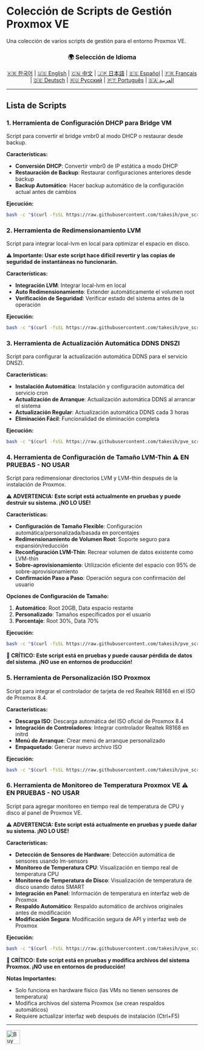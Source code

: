 # Colección de Scripts de Gestión Proxmox VE
Una colección de varios scripts de gestión para el entorno Proxmox VE.

<div align="center">
  <h3>🌍 Selección de Idioma</h3>
  <a href="README.md">🇰🇷 한국어</a> |
  <a href="README_EN.md">🇺🇸 English</a> |
  <a href="README_CN.md">🇨🇳 中文</a> |
  <a href="README_JP.md">🇯🇵 日本語</a> |
  <a href="README_ES.md">🇪🇸 Español</a> |
  <a href="README_FR.md">🇫🇷 Français</a> |
  <a href="README_DE.md">🇩🇪 Deutsch</a> |
  <a href="README_RU.md">🇷🇺 Русский</a> |
  <a href="README_PT.md">🇵🇹 Português</a> |
  <a href="README_AR.md">🇸🇦 العربية</a>
</div>

---

## Lista de Scripts

### 1. Herramienta de Configuración DHCP para Bridge VM
Script para convertir el bridge vmbr0 al modo DHCP o restaurar desde backup.

**Características:**
- **Conversión DHCP**: Convertir vmbr0 de IP estática a modo DHCP
- **Restauración de Backup**: Restaurar configuraciones anteriores desde backup
- **Backup Automático**: Hacer backup automático de la configuración actual antes de cambios

**Ejecución:**
```bash
bash -c "$(curl -fsSL https://raw.githubusercontent.com/takesih/pve_script/main/pve_vmbr0_dhcp.sh)"
```

### 2. Herramienta de Redimensionamiento LVM
Script para integrar local-lvm en local para optimizar el espacio en disco.

**⚠️ Importante: Usar este script hace difícil revertir y las copias de seguridad de instantáneas no funcionarán.**

**Características:**
- **Integración LVM**: Integrar local-lvm en local
- **Auto Redimensionamiento**: Extender automáticamente el volumen root
- **Verificación de Seguridad**: Verificar estado del sistema antes de la operación

**Ejecución:**
```bash
bash -c "$(curl -fsSL https://raw.githubusercontent.com/takesih/pve_script/main/pve_lvm_resize.sh)"
```

### 3. Herramienta de Actualización Automática DDNS DNSZI
Script para configurar la actualización automática DDNS para el servicio DNSZI.

**Características:**
- **Instalación Automática**: Instalación y configuración automática del servicio cron
- **Actualización de Arranque**: Actualización automática DDNS al arrancar el sistema
- **Actualización Regular**: Actualización automática DDNS cada 3 horas
- **Eliminación Fácil**: Funcionalidad de eliminación completa

**Ejecución:**
```bash
bash -c "$(curl -fsSL https://raw.githubusercontent.com/takesih/pve_script/main/dnszi_ddns_setup.sh)"
```

### 4. Herramienta de Configuración de Tamaño LVM-Thin ⚠️ **EN PRUEBAS - NO USAR**
Script para redimensionar directorios LVM y LVM-thin después de la instalación de Proxmox.

**⚠️ ADVERTENCIA: Este script está actualmente en pruebas y puede destruir su sistema. ¡NO LO USE!**

**Características:**
- **Configuración de Tamaño Flexible**: Configuración automática/personalizada/basada en porcentajes
- **Redimensionamiento de Volumen Root**: Soporte seguro para expansión/reducción
- **Reconfiguración LVM-Thin**: Recrear volumen de datos existente como LVM-thin
- **Sobre-aprovisionamiento**: Utilización eficiente del espacio con 95% de sobre-aprovisionamiento
- **Confirmación Paso a Paso**: Operación segura con confirmación del usuario

**Opciones de Configuración de Tamaño:**
1. **Automático**: Root 20GB, Data espacio restante
2. **Personalizado**: Tamaños especificados por el usuario
3. **Porcentaje**: Root 30%, Data 70%

**Ejecución:**
```bash
bash -c "$(curl -fsSL https://raw.githubusercontent.com/takesih/pve_script/main/pve_lvm_thin_setup.sh)"
```

**🚨 CRÍTICO: Este script está en pruebas y puede causar pérdida de datos del sistema. ¡NO use en entornos de producción!**

### 5. Herramienta de Personalización ISO Proxmox
Script para integrar el controlador de tarjeta de red Realtek R8168 en el ISO de Proxmox 8.4.

**Características:**
- **Descarga ISO**: Descarga automática del ISO oficial de Proxmox 8.4
- **Integración de Controladores**: Integrar controlador Realtek R8168 en initrd
- **Menú de Arranque**: Crear menú de arranque personalizado
- **Empaquetado**: Generar nuevo archivo ISO

**Ejecución:**
```bash
bash -c "$(curl -fsSL https://raw.githubusercontent.com/takesih/pve_script/main/proxmox_iso_customize.sh)"
```

### 6. Herramienta de Monitoreo de Temperatura Proxmox VE ⚠️ **EN PRUEBAS - NO USAR**
Script para agregar monitoreo en tiempo real de temperatura de CPU y disco al panel de Proxmox VE.

**⚠️ ADVERTENCIA: Este script está actualmente en pruebas y puede dañar su sistema. ¡NO LO USE!**

**Características:**
- **Detección de Sensores de Hardware**: Detección automática de sensores usando lm-sensors
- **Monitoreo de Temperatura CPU**: Visualización en tiempo real de temperatura CPU
- **Monitoreo de Temperatura de Disco**: Visualización de temperatura de disco usando datos SMART
- **Integración en Panel**: Información de temperatura en interfaz web de Proxmox
- **Respaldo Automático**: Respaldo automático de archivos originales antes de modificación
- **Modificación Segura**: Modificación segura de API y interfaz web de Proxmox

**Ejecución:**
```bash
bash -c "$(curl -fsSL https://raw.githubusercontent.com/takesih/pve_script/main/pve_temperature_monitor.sh)"
```

**🚨 CRÍTICO: Este script está en pruebas y modifica archivos del sistema Proxmox. ¡NO use en entornos de producción!**

**Notas Importantes:**
- Solo funciona en hardware físico (las VMs no tienen sensores de temperatura)
- Modifica archivos del sistema Proxmox (se crean respaldos automáticos)
- Requiere actualizar interfaz web después de instalación (Ctrl+F5)

---

<a href='https://ko-fi.com/R6R71ILZQL' target='_blank'><img height='36' style='border:0px;height:36px;' src='https://storage.ko-fi.com/cdn/kofi3.png?v=6' border='0' alt='Buy Me a Coffee at ko-fi.com' /></a> 